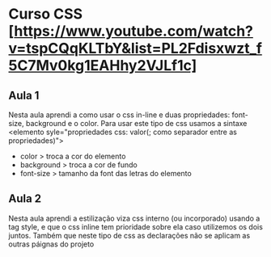 # Curso CSS [https://www.youtube.com/watch?v=tspCQqKLTbY&list=PL2Fdisxwzt_f5C7Mv0kg1EAHhy2VJLf1c]
## Aula 1
Nesta aula aprendi a como usar o css in-line e duas propriedades: font-size, background e o color.
Para usar este tipo de css usamos a sintaxe \<elemento syle="propriedades css: valor(; como separador entre as propriedades)">
* color > troca a cor do elemento
* background > troca a cor de fundo
* font-size > tamanho da font das letras do elemento

## Aula 2
Nesta aula aprendi a estilização viza css interno (ou incorporado) usando a tag style, e que o css inline tem prioridade sobre ela caso utilizemos os dois juntos.
Também que neste tipo de css as declarações não se aplicam as outras páignas do projeto
